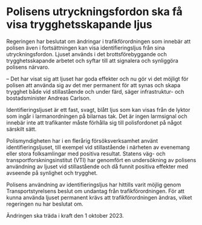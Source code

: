 # Polisens utryckningsfordon ska få visa trygghetsskapande ljus

Regeringen har beslutat om ändringar i trafikförordningen som innebär att polisen även i fortsättningen kan visa identifieringsljus från sina utryckningsfordon. Ljuset används i det brottsförebyggande och trygghetsskapande arbetet och syftar till att signalera och synliggöra polisens närvaro.

– Det har visat sig att ljuset har goda effekter och nu gör vi det möjligt för polisen att använda sig av det mer permanent för att synas och skapa trygghet både vid stillastående och under färd, säger infrastruktur- och bostadsminister Andreas Carlson.

Identifieringsljuset är ett fast, svagt, blått ljus som kan visas från de lyktor som ingår i larmanordningen på bilarnas tak. Det är ingen larmsignal och innebär inte att trafikanter måste förhålla sig till polisfordonet på något särskilt sätt.

Polismyndigheten har i en flerårig försöksverksamhet använt identifieringsljuset, till exempel vid stillastående i närheten av evenemang eller stora folksamlingar med positiva resultat. Statens väg- och transportforskningsinstitut (VTI) har genomfört en undersökning av polisens användning av ljuset vid stillastående och då funnit positiva effekter med avseende på synlighet och trygghet.

Polisens användning av identifieringsljus har hittills varit möjlig genom Transportstyrelsens beslut om undantag från trafikförordningen. För att kunna använda ljuset permanent krävs att trafikförordningen ändras, vilket regeringen nu har beslutat om.

Ändringen ska träda i kraft den 1 oktober 2023.
